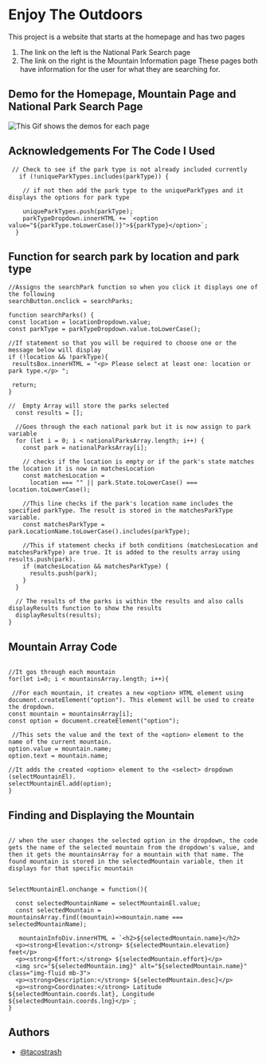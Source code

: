 # Enjoy The Outdoors

This project is a website that starts at the homepage and has two pages

1. The link on the left is the National Park Search page
2. The link on the right is the Mountain Information page
   These pages both have information for the user for what they are searching for.

## Demo for the Homepage, Mountain Page and National Park Search Page

![This Gif shows the demos for each page](https://github.com/tacostrash/CapstoneTwo_EnjoyTheOutdoors/blob/main/Capstone2.gif?raw=true)

## Acknowledgements For The Code I Used

```JS
 // Check to see if the park type is not already included currently
   if (!uniqueParkTypes.includes(parkType)) {

    // if not then add the park type to the uniqueParkTypes and it displays the options for park type

    uniqueParkTypes.push(parkType);
    parkTypeDropdown.innerHTML += `<option value="${parkType.toLowerCase()}">${parkType}</option>`;
  }
```

## Function for search park by location and park type

```JS
//Assigns the searchPark function so when you click it displays one of the following
searchButton.onclick = searchParks;

function searchParks() {
const location = locationDropdown.value;
const parkType = parkTypeDropdown.value.toLowerCase();

//If statement so that you will be required to choose one or the message below will display
if (!location && !parkType){
 resultsBox.innerHTML = "<p> Please select at least one: location or park type.</p> ";

 return;
}

//  Empty Array will store the parks selected
  const results = [];

  //Goes through the each national park but it is now assign to park variable
  for (let i = 0; i < nationalParksArray.length; i++) {
    const park = nationalParksArray[i];

    // checks if the location is empty or if the park's state matches the location it is now in matchesLocation
    const matchesLocation =
      location === "" || park.State.toLowerCase() === location.toLowerCase();

    //This line checks if the park's location name includes the specified parkType. The result is stored in the matchesParkType variable.
    const matchesParkType = park.LocationName.toLowerCase().includes(parkType);

    //This if statement checks if both conditions (matchesLocation and matchesParkType) are true. It is added to the results array using results.push(park).
    if (matchesLocation && matchesParkType) {
      results.push(park);
    }
  }

  // The results of the parks is within the results and also calls displayResults function to show the results
  displayResults(results);
}

```

## Mountain Array Code

```JS

//It gos through each mountain
for(let i=0; i < mountainsArray.length; i++){

 //For each mountain, it creates a new <option> HTML element using document.createElement("option"). This element will be used to create the dropdown.
const mountain = mountainsArray[i];
const option = document.createElement("option");

 //This sets the value and the text of the <option> element to the name of the current mountain.
option.value = mountain.name;
option.text = mountain.name;

//It adds the created <option> element to the <select> dropdown (selectMountainEl).
selectMountainEl.add(option);
}
```

## Finding and Displaying the Mountain 

```JS

// when the user changes the selected option in the dropdown, the code gets the name of the selected mountain from the dropdown's value, and then it gets the mountainsArray for a mountain with that name. The found mountain is stored in the selectedMountain variable, then it displays for that specific mountain


SelectMountainEl.onchange = function(){

  const selectedMountainName = selectMountainEl.value;
  const selectedMountain = mountainsArray.find((mountain)=>mountain.name === selectedMountainName);

   mountainInfoDiv.innerHTML = `<h2>${selectedMountain.name}</h2>
  <p><strong>Elevation:</strong> ${selectedMountain.elevation} feet</p>
  <p><strong>Effort:</strong> ${selectedMountain.effort}</p>
  <img src="${selectedMountain.img}" alt="${selectedMountain.name}" class="img-fluid mb-3">
  <p><strong>Description:</strong> ${selectedMountain.desc}</p>
  <p><strong>Coordinates:</strong> Latitude ${selectedMountain.coords.lat}, Longitude ${selectedMountain.coords.lng}</p>`;
}

```

## Authors

- [@tacostrash](https://www.github.com/tacostrash)
